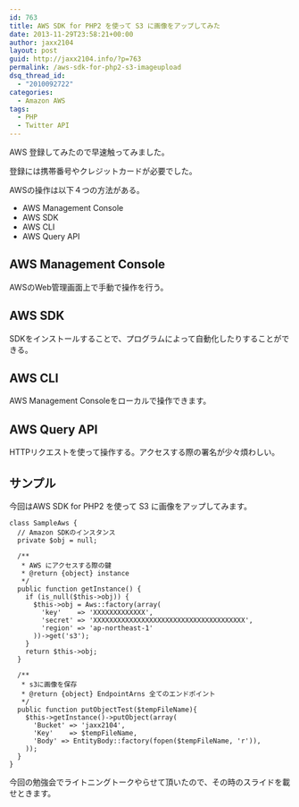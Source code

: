 ```yaml
---
id: 763
title: AWS SDK for PHP2 を使って S3 に画像をアップしてみた
date: 2013-11-29T23:58:21+00:00
author: jaxx2104
layout: post
guid: http://jaxx2104.info/?p=763
permalink: /aws-sdk-for-php2-s3-imageupload
dsq_thread_id:
  - "2010092722"
categories:
  - Amazon AWS
tags:
  - PHP
  - Twitter API
---
```

AWS 登録してみたので早速触ってみました。

登録には携帯番号やクレジットカードが必要でした。

AWSの操作は以下４つの方法がある。

  * AWS Management Console
  * AWS SDK
  * AWS CLI
  * AWS Query API

## AWS Management Console

AWSのWeb管理画面上で手動で操作を行う。

<!--more-->

## AWS SDK

SDKをインストールすることで、プログラムによって自動化したりすることができる。

## AWS CLI

AWS Management Consoleをローカルで操作できます。

## AWS Query API

HTTPリクエストを使って操作する。アクセスする際の署名が少々煩わしい。



## サンプル

今回はAWS SDK for PHP2 を使って S3 に画像をアップしてみます。

```
class SampleAws {
  // Amazon SDKのインスタンス
  private $obj = null;

  /**
   * AWS にアクセスする際の鍵
   * @return {object} instance
   */
  public function getInstance() {
    if (is_null($this->obj)) {
      $this->obj = Aws::factory(array(
        'key'    => 'XXXXXXXXXXXXX',
        'secret' => 'XXXXXXXXXXXXXXXXXXXXXXXXXXXXXXXXXXXXXX',
        'region' => 'ap-northeast-1'
      ))->get('s3');
    }
    return $this->obj;
  }

  /**
   * s3に画像を保存
   * @return {object} EndpointArns 全てのエンドポイント
   */
  public function putObjectTest($tempFileName){
    $this->getInstance()->putObject(array(
      'Bucket' => 'jaxx2104',
      'Key'    => $tempFileName,
      'Body' => EntityBody::factory(fopen($tempFileName, 'r')),
    ));
  }
}
```

今回の勉強会でライトニングトークやらせて頂いたので、その時のスライドを載せときます。
